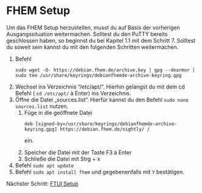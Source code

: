 # FHEM Setup

Um das FHEM Setup herzustellen, musst du auf Basis der vorherigen Ausgangssituation weitermachen. Solltest du den PuTTY bereits geschlossen haben, so beginnst du bei Kapitel 1.1 mit dem Schritt 7. Solltest du soweit sein kannst du mit den folgenden Schritten weitermachen. <br/>

<ol>
<li>
Befehl<br>

```
sudo wget -O- https://debian.fhem.de/archive.key | gpg --dearmor | sudo tee /usr/share/keyrings/debianfhemde-archive-keyring.gpg
```
</li>
<li>
Wechsel ins Verzeichnis “/etc/apt/“. Hierhin gelangst du mit dem cd Befehl ( <code>cd /etc/apt/</code> à Enter) ins Verzeichnis.
</li>
<li>
Öffne die Datei „sources.list“. Hierfür kannst du den Befehl <code>sudo nano sources.list</code> nutzen.
<ol>
<li>
Füge in die geöffnete Datei  

```
deb [signed-by=/usr/share/keyrings/debianfhemde-archive-keyring.gpg] https://debian.fhem.de/nightly/ /
``` 
ein.
</li>
<li>
Speicher die Datei mit der Taste F3 à Enter
</li>
<li>
Schließe die Datei mit Strg + x
</li>
</ol>
</li>
<li>
Befehl <code>sudo apt update</code>
</li>
<li>
Befehl <code>sudo apt install fhem</code> und gegebenenfalls mit <code>Y</code> bestätigen.
</li>
</ol>

Nächster Schritt: [FTUI Setup](/01_Setup%20Raspberry%20Pi/03_FTUI%20Setup.md)
